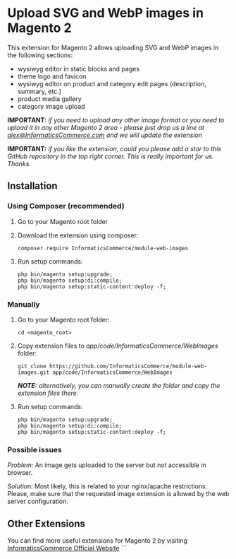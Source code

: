 # Upload SVG and WebP images in Magento 2

This extension for Magento 2 allows uploading SVG and WebP images in the following sections:
* wysiwyg editor in static blocks and pages
* theme logo and favicon
* wysiwyg editor on product and category edit pages (description, summary, etc.)
* product media gallery
* category image upload


**IMPORTANT:** *if you need to upload any other image format or you need to upload it in any other Magento 2 area - please just drop us a line at [alex@InformaticsCommerce.com](mailto:alex@InformaticsCommerce.com?subject=Extend%20InformaticsCommerce_WebImages%20extension) and we will update the extension*

**IMPORTANT:** *if you like the extension, could you please add a star to this GitHub repository in the top right corner. This is really important for us. Thanks.*

## Installation

### Using Composer (recommended)
1) Go to your Magento root folder
2) Download the extension using composer:
    ```
    composer require InformaticsCommerce/module-web-images
    ```
3) Run setup commands:

    ```
    php bin/magento setup:upgrade;
    php bin/magento setup:di:compile;
    php bin/magento setup:static-content:deploy -f;
    ```
   
### Manually
1) Go to your Magento root folder:
    
    ```
    cd <magento_root>
    ```
   
2) Copy extension files to *app/code/InformaticsCommerce/WebImages* folder:
    ```
    git clone https://github.com/InformaticsCommerce/module-web-images.git app/code/InformaticsCommerce/WebImages
    ```
    ***NOTE:*** *alternatively, you can manually create the folder and copy the extension files there.*
    
3) Run setup commands:

    ```
    php bin/magento setup:upgrade;
    php bin/magento setup:di:compile;
    php bin/magento setup:static-content:deploy -f;
    ```

### Possible issues
*Problem:* An image gets uploaded to the server but not accessible in browser.

*Solution:* Most likely, this is related to your nginx/apache restrictions. Please, make sure that the requested image extension is allowed by the web server configuration.

## Other Extensions
You can find more useful extensions for Magento 2 by visiting [InformaticsCommerce Official Website](https://www.InformaticsCommerce.com/)
    ```
